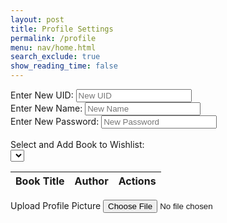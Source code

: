 ```yaml
---
layout: post
title: Profile Settings
permalink: /profile
menu: nav/home.html
search_exclude: true
show_reading_time: false
---
```

<div class="profile-container">
  <div class="card">
    <form>
      <!-- Profile Update Section -->
      <div>
        <label for="newUid">Enter New UID:</label>
        <input type="text" id="newUid" placeholder="New UID">
      </div>
      <div>
        <label for="newName">Enter New Name:</label>
        <input type="text" id="newName" placeholder="New Name">
      </div>
      <div>
        <label for="newPassword">Enter New Password:</label>
        <input type="text" id="newPassword" placeholder="New Password">
      </div>
      <br>
      <!-- Wishlist Dropdown Section -->
      <div>
        <label for="bookDropdown">Select and Add Book to Wishlist:</label>
        <div class="icon-container">
          <select id="bookDropdown">
            <!-- Options will be dynamically populated -->
          </select>
          <i class="fas fa-plus" onclick="addBookToWishlist()"></i>
        </div>
      </div>
      <!-- Wishlist Table -->
      <table>
        <thead>
          <tr>
            <th>Book Title</th>
            <th>Author</th>
            <th>Actions</th>
          </tr>
        </thead>
        <tbody id="wishlistResult">
          <!-- Wishlist books will be dynamically populated -->
        </tbody>
      </table>
      <!-- Profile Picture Upload -->
      <label for="profilePicture" class="file-icon">
        Upload Profile Picture <i class="fas fa-upload"></i>
      </label>
      <input type="file" id="profilePicture" accept="image/*" onchange="saveProfilePicture()">
      <div class="image-container" id="profileImageBox">
        <!-- Profile picture will be displayed here -->
      </div>
      <!-- Profile Message -->
      <p id="profile-message" style="color: red;"></p>
    </form>
  </div>
</div>

<script type="module">
  import { pythonURI, fetchOptions } from '{{site.baseurl}}/assets/js/api/config.js';

  let predefinedBooks = []; // Declare predefinedBooks
  let userWishlist = []; // Declare userWishlist

  // Fetch predefined books for the dropdown
  async function fetchPredefinedBooks() {
    const URL = `${pythonURI}/api/wishlist/books`;
    try {
      const response = await fetch(URL, fetchOptions);
      if (!response.ok) {
        throw new Error(`Failed to fetch predefined books: ${response.status}`);
      }
      return await response.json();
    } catch (error) {
      console.error('Error fetching predefined books:', error.message);
      return [];
    }
  }

  // Populate the dropdown with predefined books
  function populateBookDropdown(books) {
    const dropdown = document.getElementById('bookDropdown');
    dropdown.innerHTML = '<option value="">Select a book</option>';
    books.forEach((book) => {
      const option = document.createElement('option');
      option.value = book.id;
      option.textContent = book.title;
      dropdown.appendChild(option);
    });
  }

  // Fetch the wishlist
  async function fetchWishlist() {
    const URL = `${pythonURI}/api/wishlist/`;
    try {
      const response = await fetch(URL, fetchOptions);
      if (!response.ok) {
        throw new Error(`Failed to fetch wishlist: ${response.status}`);
      }
      return await response.json();
    } catch (error) {
      console.error('Error fetching wishlist:', error.message);
      return [];
    }
  }

  // Add a book to the wishlist
  async function addBookToWishlist() {
    const dropdown = document.getElementById('bookDropdown');
    const selectedOption = dropdown.options[dropdown.selectedIndex];
    const bookId = selectedOption.value;
    const userId = 4; // Hardcoded user ID

    if (!bookId) {
      document.getElementById('profile-message').textContent = 'Please select a book.';
      return;
    }

    const URL = `${pythonURI}/api/wishlist/`;
    const body = {
      book_id: parseInt(bookId), // Ensure it's an integer
      user_id: userId,          // Include user ID
    };

    try {
      const response = await fetch(URL, {
        ...fetchOptions,
        method: 'POST',
        body: JSON.stringify(body),
      });

      if (!response.ok) {
        const errorData = await response.json();
        throw new Error(errorData.error || `Failed to add book to wishlist: ${response.status}`);
      }

      document.getElementById('profile-message').textContent = 'Book added successfully!';
      userWishlist = await fetchWishlist(); // Refresh the wishlist after adding a book
      displayWishlist();
    } catch (error) {
      console.error('Error adding book to wishlist:', error.message);
      document.getElementById('profile-message').textContent = `Error: ${error.message}`;
    }
  }

  // Delete a book from the wishlist
  async function deleteBookFromWishlist(bookId) {
    const URL = `${pythonURI}/api/wishlist/${bookId}`;
    try {
      const response = await fetch(URL, {
        ...fetchOptions,
        method: 'DELETE',
      });

      if (!response.ok) {
        const errorData = await response.json();
        throw new Error(errorData.error || `Failed to delete book: ${response.status}`);
      }

      document.getElementById('profile-message').textContent = 'Book deleted successfully!';
      userWishlist = await fetchWishlist(); // Refresh the wishlist after deletion
      displayWishlist();
    } catch (error) {
      console.error('Error deleting book:', error.message);
      document.getElementById('profile-message').textContent = `Error: ${error.message}`;
    }
  }

  // Display the wishlist
  function displayWishlist() {
    const tableBody = document.getElementById('wishlistResult');
    tableBody.innerHTML = '';

    if (userWishlist.length === 0) {
      const emptyRow = document.createElement('tr');
      const emptyCell = document.createElement('td');
      emptyCell.setAttribute('colspan', 3);
      emptyCell.textContent = 'No books in the wishlist.';
      emptyRow.appendChild(emptyCell);
      tableBody.appendChild(emptyRow);
    } else {
      userWishlist.forEach((book) => {
        const tr = document.createElement('tr');
        const titleCell = document.createElement('td');
        const authorCell = document.createElement('td');
        const deleteCell = document.createElement('td');

        titleCell.textContent = book.title;
        authorCell.textContent = book.author;

        const deleteButton = document.createElement('button');
        deleteButton.textContent = 'Delete';
        deleteButton.className = 'delete-btn';
        deleteButton.onclick = () => deleteBookFromWishlist(book.id);

        deleteCell.appendChild(deleteButton);
        tr.appendChild(titleCell);
        tr.appendChild(authorCell);
        tr.appendChild(deleteCell);
        tableBody.appendChild(tr);
      });
    }
  }

  // Attach functions to the global window object
  window.addBookToWishlist = addBookToWishlist;
  window.deleteBookFromWishlist = deleteBookFromWishlist;

  // Initialize the page
  document.addEventListener('DOMContentLoaded', async () => {
    try {
      predefinedBooks = await fetchPredefinedBooks();
      populateBookDropdown(predefinedBooks);

      userWishlist = await fetchWishlist();
      displayWishlist();
    } catch (error) {
      console.error('Initialization error:', error.message);
      document.getElementById('profile-message').textContent = `Initialization error: ${error.message}`;
    }
  });
</script>

<style>
  .delete-btn {
    background-color: red;
    color: white;
    border: none;
    padding: 5px 10px;
    cursor: pointer;
    border-radius: 4px;
  }

  .delete-btn:hover {
    background-color: darkred;
  }
</style>
